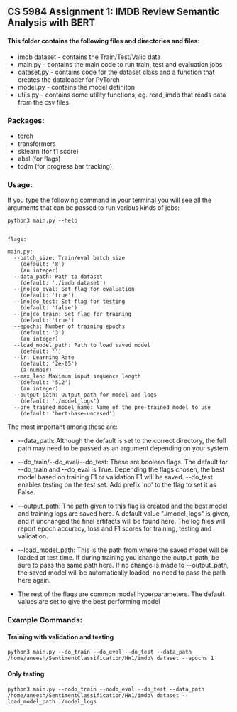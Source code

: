 ## CS 5984 Assignment 1: IMDB Review Semantic Analysis with BERT

#### This folder contains the following files and directories and files:

* imdb dataset - contains the Train/Test/Valid data
* main.py - contains the main code to run train, test and evaluation jobs
* dataset.py - contains code for the dataset class and a function that creates the dataloader for PyTorch
* model.py - contains the model definiton
* utils.py - contains some utility functions, eg. read_imdb that reads data from the csv files

### Packages:
* torch
* transformers
* sklearn (for f1 score)
* absl (for flags)
* tqdm (for progress bar tracking)

### Usage:

If you type the following command in your terminal you will see all the arguments that can be passed to run various kinds of jobs:

```
python3 main.py --help


flags:

main.py:
  --batch_size: Train/eval batch size
    (default: '8')
    (an integer)
  --data_path: Path to dataset
    (default: './imdb dataset')
  --[no]do_eval: Set flag for evaluation
    (default: 'true')
  --[no]do_test: Set flag for testing
    (default: 'false')
  --[no]do_train: Set flag for training
    (default: 'true')
  --epochs: Number of training epochs
    (default: '3')
    (an integer)
  --load_model_path: Path to load saved model
    (default: '')
  --lr: Learning Rate
    (default: '2e-05')
    (a number)
  --max_len: Maximum input sequence length
    (default: '512')
    (an integer)
  --output_path: Output path for model and logs
    (default: './model_logs')
  --pre_trained_model_name: Name of the pre-trained model to use
    (default: 'bert-base-uncased')
```
The most important among these are:
* --data_path: Although the default is set to the correct directory, the full path may need to be passed as an argument depending on your system

* --do_train/--do_eval/--do_test: These are boolean flags. The default for --do_train and --do_eval is True. Depending the flags chosen, the best model based on training F1 or validation F1 will be saved. --do_test enables testing on the test set. Add prefix 'no' to the flag to set it as False.

* --output_path: The path given to this flag is created and the best model and training logs are saved here. A default value "./model_logs" is given, and if unchanged the final artifacts will be found here. The log files will report epoch accuracy, loss and F1 scores for training, testing and validation.

* --load_model_path: This is the path from where the saved model will be loaded at test time. If during training you change the output_path, be sure to pass the same path here. If no change is made to --output_path, the saved model will be automatically loaded, no need to pass the path here again.

* The rest of the flags are common model hyperparameters. The default values are set to give the best performing model


### Example Commands:

#### Training with validation and testing

```
python3 main.py --do_train --do_eval --do_test --data_path /home/aneesh/SentimentClassification/HW1/imdb\ dataset --epochs 1
```

#### Only testing
```
python3 main.py --nodo_train --nodo_eval --do_test --data_path /home/aneesh/SentimentClassification/HW1/imdb\ dataset --load_model_path ./model_logs
```

